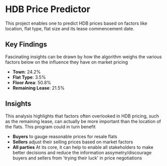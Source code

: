 # HDB Price Predictor

This project enables one to predict HDB prices based on factors like location, flat type, flat size and its lease commencement date.

## Key Findings

Fascinating insights can be drawn by how the algorithm weighs the various factors below on the influence they have on market pricing

- **Town**: 24.2%
- **Flat Type**: 3.5%
- **Floor Area**: 50.8% 
- **Remaining Lease**: 21.5%

## Insights

This analysis highlights that factors often overlooked in HDB pricing, such as the remaining lease, can actually be more important than the location of the flats. This program could in turn benefit

- **Buyers** to gauge reasonable prices for resale flats
- **Sellers** adjust their selling prices based on market factors
- **All parties** At its core, it can help to enable all stakeholders to make better decisions and reduce the information assymetry/discourage buyers and sellers from 'trying their luck' in price negotiations
